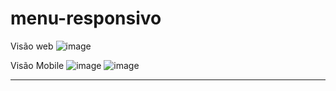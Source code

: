 # menu-responsivo

Visão web
![image](https://user-images.githubusercontent.com/103531482/193878363-2071299b-1c82-4b45-b6a9-95adbff4101d.png)

Visão Mobile
![image](https://user-images.githubusercontent.com/103531482/193878573-0e58031c-6eb7-4421-ab05-74e10479c633.png)
![image](https://user-images.githubusercontent.com/103531482/193878610-faae95dd-61cd-40ba-b27c-3eb927548b0a.png)
****
